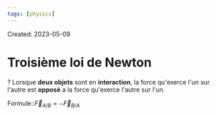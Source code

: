 ```yaml
---
tags: [physics] 
---
```

Created: 2023-05-09

# Troisième loi de Newton
?
Lorsque **deux objets** sont en **interaction**, la force qu'exerce l'un sur l'autre est **opposé** a la force qu'exerce l'autre sur l'un.
<!--SR:!2023-10-01,36,150-->

Formule::$\vec{F}_{A/B}=-\vec{F}_{B/A}$
<!--SR:!2024-02-20,171,248-->